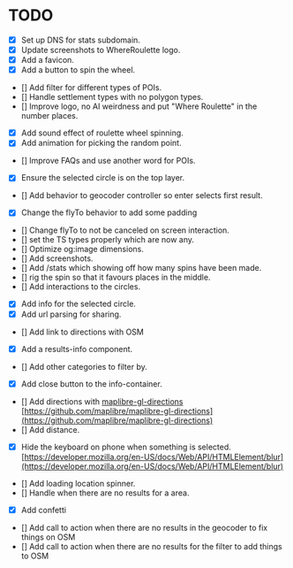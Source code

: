 # TODO

- [x] Set up DNS for stats subdomain.
- [x] Update screenshots to WhereRoulette logo.
- [x] Add a favicon.
- [x] Add a button to spin the wheel.
- [] Add filter for different types of POIs.
- [] Handle settlement types with no polygon types.
- [] Improve logo, no AI weirdness and put "Where Roulette" in the number places.
- [x] Add sound effect of roulette wheel spinning.
- [x] Add animation for picking the random point.
- [] Improve FAQs and use another word for POIs.
- [x] Ensure the selected circle is on the top layer.
- [] Add behavior to geocoder controller so enter selects first result.
- [x] Change the flyTo behavior to add some padding
- [] Change flyTo to not be canceled on screen interaction.
- [] set the TS types properly which are now any.
- [] Optimize og:image dimensions.
- [] Add screenshots.
- [] Add /stats which showing off how many spins have been made.
- [] rig the spin so that it favours places in the middle.
- [] Add interactions to the circles.
- [x] Add info for the selected circle.
- [x] Add url parsing for sharing.
- [] Add link to directions with OSM
- [x] Add a results-info component.
- [] Add other categories to filter by.
- [x] Add close button to the info-container.
- [] Add directions with [maplibre-gl-directions](https://maplibre.org/maplibre-gl-directions) [https://github.com/maplibre/maplibre-gl-directions](https://github.com/maplibre/maplibre-gl-directions)
- [] Add distance.
- [x] Hide the keyboard on phone when something is selected. [https://developer.mozilla.org/en-US/docs/Web/API/HTMLElement/blur](https://developer.mozilla.org/en-US/docs/Web/API/HTMLElement/blur)
- [] Add loading location spinner.
- [] Handle when there are no results for a area.
- [x] Add confetti
- [] Add call to action when there are no results in the geocoder to fix things on OSM
- [] Add call to action when there are no results for the filter to add things to OSM
